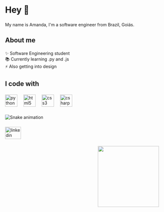 <h1 align="left">Hey 👋</h1>

###

<p align="left">My name is Amanda, I'm a software engineer from Brazil, Goiás.</p>

###

<h2 align="left">About me</h2>

###

<p align="left">✨ Software Engineering student<br>📚 Currently learning .py and .js<br>⚡ Also getting into design</p>

###

<h2 align="left">I code with</h2>

###

<div align="left">
  <img src="https://cdn.jsdelivr.net/gh/devicons/devicon/icons/python/python-original.svg" height="40" alt="python logo"  />
  <img width="12" />
  <img src="https://cdn.jsdelivr.net/gh/devicons/devicon/icons/html5/html5-original.svg" height="40" alt="html5 logo"  />
  <img width="12" />
  <img src="https://cdn.jsdelivr.net/gh/devicons/devicon/icons/css3/css3-original.svg" height="40" alt="css3 logo"  />
  <img width="12" />
  <img src="https://cdn.jsdelivr.net/gh/devicons/devicon/icons/csharp/csharp-original.svg" height="40" alt="csharp logo"  />
</div>

###

<img src="https://raw.githubusercontent.com/Am-Andd/Am-Andd/output/snake.svg" alt="Snake animation" />

###

<div align="left">
  <a href="https://www.linkedin.com/in/amanda-andrade-b222692a4/" target="_blank">
    <img src="https://raw.githubusercontent.com/maurodesouza/profile-readme-generator/master/src/assets/icons/social/linkedin/default.svg" width="52" height="40" alt="linkedin logo"  />
  </a>
</div>

###

<div align="right">
  <img height="200" src="https://i.pinimg.com/originals/f6/76/57/f67657d17886d720b18994c1accc33d1.gif"  />
</div>

###
